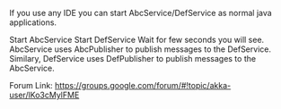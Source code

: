 If you use any IDE you can start AbcService/DefService as normal java applications.

Start AbcService
Start DefService
Wait for few seconds you will see. AbcService uses AbcPublisher to publish messages to the DefService. Similary, DefService uses DefPublisher to publish messages to the AbcService.


Forum Link: https://groups.google.com/forum/#!topic/akka-user/lKo3cMylFME
